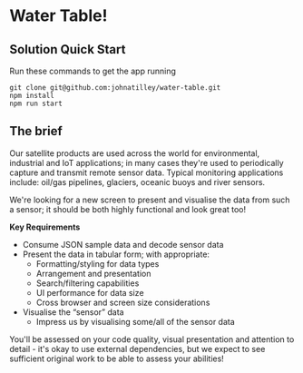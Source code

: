 # Water Table!

## Solution Quick Start

Run these commands to get the app running

```
git clone git@github.com:johnatilley/water-table.git
npm install
npm run start
```

## The brief

Our satellite products are used across the world for environmental, industrial and IoT applications; in many cases they're used to periodically capture and transmit remote sensor data. Typical monitoring applications include: oil/gas pipelines, glaciers, oceanic buoys and river sensors.


We're looking for a new screen to present and visualise the data from such a sensor; it should be both highly functional and look great too!


**Key Requirements**
* Consume JSON sample data and decode sensor data
* Present the data in tabular form; with appropriate:
  * Formatting/styling for data types
  * Arrangement and presentation
  * Search/filtering capabilities
  * UI performance for data size
  * Cross browser and screen size considerations
* Visualise the “sensor” data  
  * Impress us by visualising some/all of the sensor data 

You'll be assessed on your code quality, visual presentation and attention to detail - it's okay to use external dependencies, but we expect to see sufficient original work to be able to assess your abilities!
